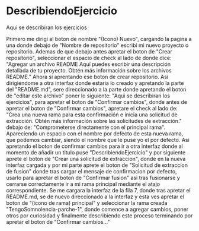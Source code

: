 # DescribiendoEjercicio
Aqui se describiran los ejercicios

Primero me dirigi al boton de nombre "(Icono) Nuevo", cargando la pagina a una donde debajo de "Nombre de repositorio" escribi mi nuevo proyecto o repositorio.
Ademas de que debajo antes apretar el boton de "Crear repositorio", seleccionar el espacio de check al lado de donde dice:
"Agregar un archivo README
Aquí puedes escribir una descripción detallada de tu proyecto. Obtén más información sobre los archivos README." Ahora si aprentando ese boton de crear repositorio.
Asi dirigiendome a otra interfaz donde estaria lo creado y apretando la parte del "README.md", sere direccionado a la parte donde apretando el boton de "editar este archivo" poner lo siguiente: "Aqui se describiran los ejercicios", para apretar el boton de "Confirmar cambios", donde antes de apretar el boton de "Confirmar cambios", apretare el check al lado de:
"Crea una nueva rama para esta confirmación e inicia una solicitud de extracción. Obtén más información sobre las solicitudes de extracción." debajo de:
"Comprometerse directamente con el principal rama". Apareciendo un espacio con el nombre por defecto de esta nueva rama, que podemos cambiar, siendo el nombre que le puse yo el por defecto.
Asi apretando el boton de confirmar cambios para ir a otra interfaz donde al momento de añadir un titulo puse "DescribiendoEjercicio" y por siguiente aprete el boton de "Crear una solicitud de extraccion", donde en la nueva interfaz cargada y por mi parte aprete el boton de "Solicitud de extraccion de fusion" donde tras cargar el mensaje de confirmacion por defecto, usarlo para apretar el boton de "Confirmar fusion" asi tras fusionarse y cerrarse correctamente ir a mi rama principal mediante el atajo correspondiente.
Se me cargara la interfaz de la fila 7, donde tras apretar el README.md, se de nuevo direccionado a la interfaz y esta ves apretar el boton de "(icono de rama) principal" y seleccionar la rama creada "TengoSomnolencia-parche-1", donde comence a agregar cambios, poner otros por curiosidad y finalmente describiendo este proceso terminando por apretar el boton de "Confirmar cambios..."
